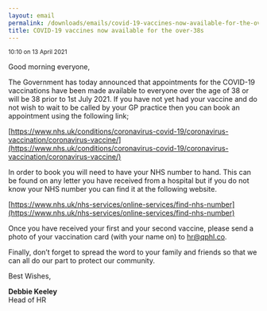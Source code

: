 ```yaml
---
layout: email
permalink: /downloads/emails/covid-19-vaccines-now-available-for-the-over-38s/
title: COVID-19 vaccines now available for the over-38s
---
```


<small>10:10 on 13 April 2021</small>

Good morning everyone,

The Government has today announced that appointments for the COVID-19 vaccinations have been made available to everyone over the age of 38 or will be 38 prior to 1st July 2021. If you have not yet had your vaccine and do not wish to wait to be called by your GP practice then you can book an appointment using the following link;

​[https://www.nhs.uk/conditions/coronavirus-covid-19/coronavirus-vaccination/coronavirus-vaccine/](https://www.nhs.uk/conditions/coronavirus-covid-19/coronavirus-vaccination/coronavirus-vaccine/)

In order to book you will need to have your NHS number to hand. This can be found on any letter you have received from a hospital but if you do not know your NHS number you can find it at the following website.

[https://www.nhs.uk/nhs-services/online-services/find-nhs-number](https://www.nhs.uk/nhs-services/online-services/find-nhs-number)

Once you have received your first and your second vaccine, please send a photo of your vaccination card (with your name on) to [hr@qphl.co](mailto:hr@qphl.co).

Finally, don’t forget to spread the word to your family and friends so that we can all do our part to protect our community.

Best Wishes,

**Debbie Keeley**<br>
Head of HR